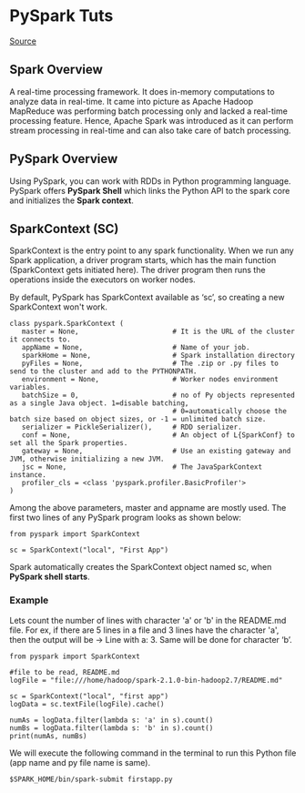 # PySpark Tuts

[Source](https://www.tutorialspoint.com/pyspark/index.htm)

## Spark Overview
A real-time processing framework. It does in-memory computations to analyze data in real-time. It came into picture as Apache Hadoop MapReduce was performing batch processing only and lacked a real-time processing feature. Hence, Apache Spark was introduced as it can perform stream processing in real-time and can also take care of batch processing.

## PySpark Overview
Using PySpark, you can work with RDDs in Python programming language. PySpark offers **PySpark Shell** which links the Python API to the spark core and initializes the **Spark context**.

## SparkContext (SC)
SparkContext is the entry point to any spark functionality. When we run any Spark application, a driver program starts, which has the main function (SparkContext gets initiated here). The driver program then runs the operations inside the executors on worker nodes.

By default, PySpark has SparkContext available as ‘sc’, so creating a new SparkContext won't work.

```
class pyspark.SparkContext (
   master = None,                       # It is the URL of the cluster it connects to.
   appName = None,                      # Name of your job.
   sparkHome = None,                    # Spark installation directory
   pyFiles = None,                      # The .zip or .py files to send to the cluster and add to the PYTHONPATH.
   environment = None,                  # Worker nodes environment variables.
   batchSize = 0,                       # no of Py objects represented as a single Java object. 1=disable batching,   
                                        # 0=automatically choose the batch size based on object sizes, or -1 = unlimited batch size.
   serializer = PickleSerializer(),     # RDD serializer.
   conf = None,                         # An object of L{SparkConf} to set all the Spark properties.
   gateway = None,                      # Use an existing gateway and JVM, otherwise initializing a new JVM.
   jsc = None,                          # The JavaSparkContext instance.
   profiler_cls = <class 'pyspark.profiler.BasicProfiler'>
)
```

Among the above parameters, master and appname are mostly used. The first two lines of any PySpark program looks as shown below:
```
from pyspark import SparkContext

sc = SparkContext("local", "First App")
```
Spark automatically creates the SparkContext object named sc, when **PySpark shell starts**.

### Example
Lets count the number of lines with character 'a' or 'b' in the README.md file. For ex, if there are 5 lines in a file and 3 lines have the character 'a', then the output will be → Line with a: 3. Same will be done for character ‘b’.
```
from pyspark import SparkContext

#file to be read, README.md
logFile = "file:///home/hadoop/spark-2.1.0-bin-hadoop2.7/README.md"

sc = SparkContext("local", "first app")
logData = sc.textFile(logFile).cache()

numAs = logData.filter(lambda s: 'a' in s).count()
numBs = logData.filter(lambda s: 'b' in s).count()
print(numAs, numBs)
```
We will execute the following command in the terminal to run this Python file (app name and py file name is same). 
```
$SPARK_HOME/bin/spark-submit firstapp.py
```
